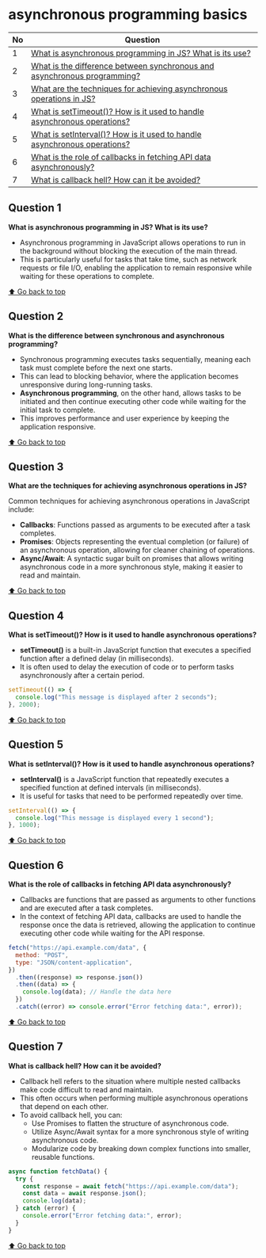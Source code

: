 # asynchronous programming basics

| No  | Question                                                                                |
| --- | --------------------------------------------------------------------------------------- |
| 1   | [What is asynchronous programming in JS? What is its use?](#question-1)                 |
| 2   | [What is the difference between synchronous and asynchronous programming?](#question-2) |
| 3   | [What are the techniques for achieving asynchronous operations in JS?](#question-3)     |
| 4   | [What is setTimeout()? How is it used to handle asynchronous operations?](#question-4)  |
| 5   | [What is setInterval()? How is it used to handle asynchronous operations?](#question-5) |
| 6   | [What is the role of callbacks in fetching API data asynchronously?](#question-6)       |
| 7   | [What is callback hell? How can it be avoided?](#question-7)                            |

## Question 1

**What is asynchronous programming in JS? What is its use?**

- Asynchronous programming in JavaScript allows operations to run in the background without blocking the execution of the main thread.
- This is particularly useful for tasks that take time, such as network requests or file I/O, enabling the application to remain responsive while waiting for these operations to complete.

[⬆️ Go back to top](#)

## Question 2

**What is the difference between synchronous and asynchronous programming?**

- Synchronous programming executes tasks sequentially, meaning each task must complete before the next one starts.
- This can lead to blocking behavior, where the application becomes unresponsive during long-running tasks.
- **Asynchronous programming**, on the other hand, allows tasks to be initiated and then continue executing other code while waiting for the initial task to complete.
- This improves performance and user experience by keeping the application responsive.

[⬆️ Go back to top](#)

## Question 3

**What are the techniques for achieving asynchronous operations in JS?**

Common techniques for achieving asynchronous operations in JavaScript include:

- **Callbacks**: Functions passed as arguments to be executed after a task completes.
- **Promises**: Objects representing the eventual completion (or failure) of an asynchronous operation, allowing for cleaner chaining of operations.
- **Async/Await**: A syntactic sugar built on promises that allows writing asynchronous code in a more synchronous style, making it easier to read and maintain.

[⬆️ Go back to top](#)

## Question 4

**What is setTimeout()? How is it used to handle asynchronous operations?**

- **setTimeout()** is a built-in JavaScript function that executes a specified function after a defined delay (in milliseconds).
- It is often used to delay the execution of code or to perform tasks asynchronously after a certain period.

```javascript
setTimeout(() => {
  console.log("This message is displayed after 2 seconds");
}, 2000);
```

[⬆️ Go back to top](#)

## Question 5

**What is setInterval()? How is it used to handle asynchronous operations?**

- **setInterval()** is a JavaScript function that repeatedly executes a specified function at defined intervals (in milliseconds).
- It is useful for tasks that need to be performed repeatedly over time.

```javascript
setInterval(() => {
  console.log("This message is displayed every 1 second");
}, 1000);
```

[⬆️ Go back to top](#)

## Question 6

**What is the role of callbacks in fetching API data asynchronously?**

- Callbacks are functions that are passed as arguments to other functions and are executed after a task completes.
- In the context of fetching API data, callbacks are used to handle the response once the data is retrieved, allowing the application to continue executing other code while waiting for the API response.

```javascript
fetch("https://api.example.com/data", {
  method: "POST",
  type: "JSON/content-application",
})
  .then((response) => response.json())
  .then((data) => {
    console.log(data); // Handle the data here
  })
  .catch((error) => console.error("Error fetching data:", error));
```

[⬆️ Go back to top](#)

## Question 7

**What is callback hell? How can it be avoided?**

- Callback hell refers to the situation where multiple nested callbacks make code difficult to read and maintain.
- This often occurs when performing multiple asynchronous operations that depend on each other.
- To avoid callback hell, you can:
  - Use Promises to flatten the structure of asynchronous code.
  - Utilize Async/Await syntax for a more synchronous style of writing asynchronous code.
  - Modularize code by breaking down complex functions into smaller, reusable functions.

```javascript
async function fetchData() {
  try {
    const response = await fetch("https://api.example.com/data");
    const data = await response.json();
    console.log(data);
  } catch (error) {
    console.error("Error fetching data:", error);
  }
}
```

[⬆️ Go back to top](#)
